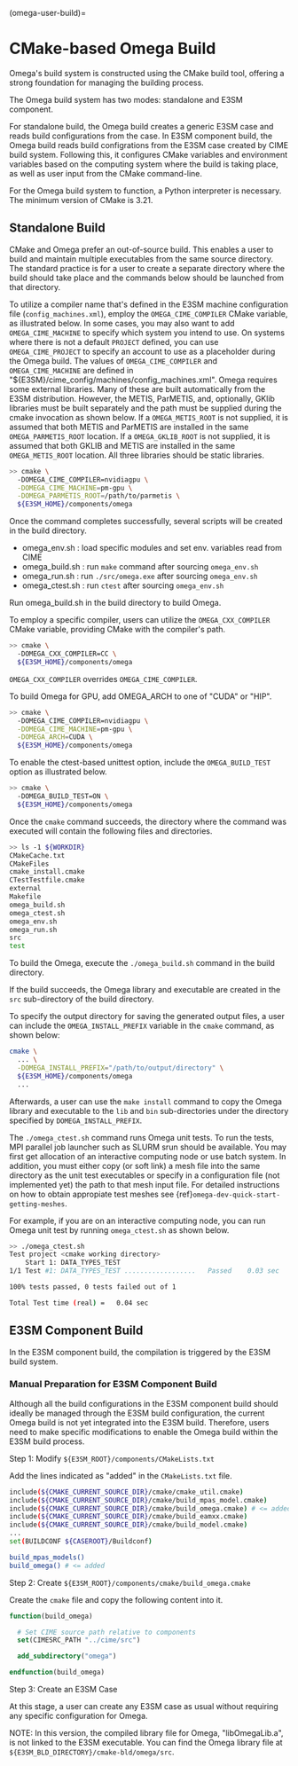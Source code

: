 (omega-user-build)=

# CMake-based Omega Build

Omega's build system is constructed using the CMake build tool,
offering a strong foundation for managing the building process.

The Omega build system has two modes: standalone and E3SM component.

For standalone build, the Omega build creates a generic E3SM case and
reads build configurations from the case. In E3SM component build, the
Omega build reads build configrations from the E3SM case created by
CIME build system. Following this, it configures CMake variables and
environment variables based on the computing system where the build is
taking place, as well as user input from the CMake command-line.

For the Omega build system to function, a Python interpreter is necessary.
The minimum version of CMake is 3.21.

## Standalone Build

CMake and Omega prefer an out-of-source build. This enables a user to build
and maintain multiple executables from the same source directory.
The standard practice is for a user to create a separate directory where
the build should take place and the commands below should be launched from
that directory.

To utilize a compiler name that's defined in the E3SM machine configuration
file (`config_machines.xml`), employ the `OMEGA_CIME_COMPILER` CMake variable,
as illustrated below. In some cases, you may also want to add `OMEGA_CIME_MACHINE`
to specify which system you intend to use. On systems where there is not a
default `PROJECT` defined, you can use `OMEGA_CIME_PROJECT` to specify an
account to use as a placeholder during the Omega build.
The values of `OMEGA_CIME_COMPILER` and `OMEGA_CIME_MACHINE` are defined in
"${E3SM}/cime\_config/machines/config\_machines.xml".
Omega requires some external libraries. Many of these are built automatically
from the E3SM distribution. However, the METIS, ParMETIS, and, optionally,
GKlib libraries must be built separately and the path must be supplied during
the cmake invocation as shown below. If a `OMEGA_METIS_ROOT` is not supplied,
it is assumed that both METIS and ParMETIS are installed in the same
`OMEGA_PARMETIS_ROOT` location. If a `OMEGA_GKLIB_ROOT` is not supplied, it is
assumed that both GKLIB and METIS are installed in the same `OMEGA_METIS_ROOT`
location. All three libraries should be static libraries.

```sh
>> cmake \
  -DOMEGA_CIME_COMPILER=nvidiagpu \
  -DOMEGA_CIME_MACHINE=pm-gpu \
  -DOMEGA_PARMETIS_ROOT=/path/to/parmetis \
  ${E3SM_HOME}/components/omega
```

Once the command completes successfully, several scripts will be created
in the build directory.

* omega\_env.sh   : load specific modules and set env. variables read from CIME
* omega\_build.sh : run `make` command after sourcing `omega_env.sh`
* omega\_run.sh   : run `./src/omega.exe` after sourcing `omega_env.sh`
* omega\_ctest.sh : run `ctest` after sourcing `omega_env.sh`

Run omega\_build.sh in the build directory to build Omega.

To employ a specific compiler, users can utilize the `OMEGA_CXX_COMPILER`
CMake variable, providing CMake with the compiler's path.

```sh
>> cmake \
  -DOMEGA_CXX_COMPILER=CC \
  ${E3SM_HOME}/components/omega
```

`OMEGA_CXX_COMPILER` overrides `OMEGA_CIME_COMPILER`.

To build Omega for GPU, add OMEGA\_ARCH to one of "CUDA" or "HIP".

```sh
>> cmake \
  -DOMEGA_CIME_COMPILER=nvidiagpu \
  -DOMEGA_CIME_MACHINE=pm-gpu \
  -DOMEGA_ARCH=CUDA \
  ${E3SM_HOME}/components/omega
```

To enable the ctest-based unittest option, include the `OMEGA_BUILD_TEST`
option as illustrated below.

```sh
>> cmake \
  -DOMEGA_BUILD_TEST=ON \
  ${E3SM_HOME}/components/omega
```

Once the `cmake` command succeeds, the directory where the command was
executed will contain the following files and directories.

```sh
>> ls -1 ${WORKDIR}
CMakeCache.txt
CMakeFiles
cmake_install.cmake
CTestTestfile.cmake
external
Makefile
omega_build.sh
omega_ctest.sh
omega_env.sh
omega_run.sh
src
test
```

To build the Omega, execute the `./omega_build.sh` command in the build directory.

If the build succeeds, the Omega library and executable are created in the
`src` sub-directory of the build directory.

To specify the output directory for saving the generated output files,
a user can include the `OMEGA_INSTALL_PREFIX` variable in the `cmake` command,
as shown below:

```sh
cmake \
  ... \
  -DOMEGA_INSTALL_PREFIX="/path/to/output/directory" \
  ${E3SM_HOME}/components/omega
  ...
```

Afterwards, a user can use the `make install` command to copy the Omega library
and executable to the `lib` and `bin` sub-directories under the directory
specified by `DOMEGA_INSTALL_PREFIX`.

The `./omega_ctest.sh` command runs Omega unit tests. To run the tests, MPI
parallel job launcher such as SLURM srun should be available. You may first
get allocation of an interactive computing node or use batch system.
In addition, you must either copy (or soft link) a mesh file into the same
directory as the unit test executables or specify in a configuration file
(not implemented yet) the path to that mesh input file. For detailed instructions
on how to obtain appropiate test meshes see {ref}`omega-dev-quick-start-getting-meshes`.

For example, if you are on an interactive computing node, you can run
Omega unit test by running `omega_ctest.sh` as shown below.

```sh
>> ./omega_ctest.sh
Test project <cmake working directory>
    Start 1: DATA_TYPES_TEST
1/1 Test #1: DATA_TYPES_TEST ..................   Passed    0.03 sec

100% tests passed, 0 tests failed out of 1

Total Test time (real) =   0.04 sec
```

## E3SM Component Build

In the E3SM component build, the compilation is triggered by
the E3SM build system.

### Manual Preparation for E3SM Component Build

Although all the build configurations in the E3SM component build
should ideally be managed through the E3SM build configuration,
the current Omega build is not yet integrated into the E3SM build.
Therefore, users need to make specific modifications to enable
the Omega build within the E3SM build process.

Step 1: Modify `${E3SM_ROOT}/components/CMakeLists.txt`

Add the lines indicated as "added" in the `CMakeLists.txt` file.

```bash
include(${CMAKE_CURRENT_SOURCE_DIR}/cmake/cmake_util.cmake)
include(${CMAKE_CURRENT_SOURCE_DIR}/cmake/build_mpas_model.cmake)
include(${CMAKE_CURRENT_SOURCE_DIR}/cmake/build_omega.cmake) # <= added
include(${CMAKE_CURRENT_SOURCE_DIR}/cmake/build_eamxx.cmake)
include(${CMAKE_CURRENT_SOURCE_DIR}/cmake/build_model.cmake)
...
set(BUILDCONF ${CASEROOT}/Buildconf)

build_mpas_models()
build_omega() # <= added
```

Step 2: Create `${E3SM_ROOT}/components/cmake/build_omega.cmake`

Create the `cmake` file and copy the following content into it.

```cmake
function(build_omega)

  # Set CIME source path relative to components
  set(CIMESRC_PATH "../cime/src")

  add_subdirectory("omega")

endfunction(build_omega)
```

Step 3: Create an E3SM Case

At this stage, a user can create any E3SM case as usual without
requiring any specific configuration for Omega.

NOTE: In this version, the compiled library file for Omega,
"libOmegaLib.a", is not linked to the E3SM executable. You can
find the Omega library file at `${E3SM_BLD_DIRECTORY}/cmake-bld/omega/src`.
